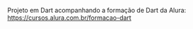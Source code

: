 Projeto em Dart acompanhando a formação de Dart da Alura:
https://cursos.alura.com.br/formacao-dart

